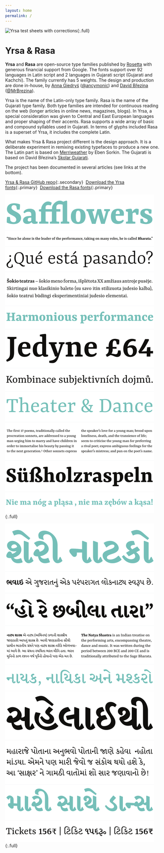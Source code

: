 ```yaml
---
layout: home
permalink: /
---
```


![Yrsa test sheets with corrections](assets/Yrsa-corrections.jpg){:.full}

# Yrsa & Rasa

**Yrsa** and **Rasa** are open-source type families published by [Rosetta](https://rosettatype.com) with generous financial support from Google. The fonts support over 92 languages in Latin script and 2 languages in Gujarati script (Gujarati and Kachchi). The family currently has 5 weights. The design and production are done in-house, by [Anna Giedryś](http://ancymonic.com) ([@ancymonic](http://github.com/ancymonic)) and [David Březina](http://davi.cz) ([@MrBrezina](http://github.com/MrBrezina)).

Yrsa is the name of the Latin-only type family. Rasa is the name of the Gujarati type family. Both type families are intended for continuous reading on the web (longer articles in online news, magazines, blogs). In Yrsa, a special consideration was given to Central and East European languages and proper shaping of their accents. Rasa supports a wide array of basic and compound syllables used in Gujarati. In terms of glyphs included Rasa is a superset of Yrsa, it includes the complete Latin.

What makes Yrsa & Rasa project different is the design approach. It is a deliberate experiment in remixing existing typefaces to produce a new one. The Latin part is based on [Merriweather](http://sorkintype.com/fonts.html#mw) by Eben Sorkin. The Gujarati is based on David Březina’s [Skolar Gujarati](https://www.rosettatype.com/Skolar#gujarati).

The project has been documented in several articles (see links at the bottom).

[Yrsa & Rasa GitHub repo](http://github.com/rosettatype/yrsa-rasa){:.secondary}  [Download the Yrsa fonts](https://github.com/rosettatype/yrsa-rasa/releases/download/v1.001/Yrsa-fonts-v1.001.zips){:.primary}  [Download the Rasa fonts](https://github.com/rosettatype/yrsa-rasa/releases/download/v1.001/Rasa-fonts-v1.001.zips){:.primary}

![Yrsa preview](assets/Yrsa-Rasa-previews_1_big.svg){:.full}

![Rasa preview](assets/Yrsa-Rasa-previews_2_big.svg){:.full}

